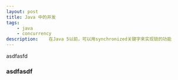 ```yaml
---
layout: post
title: Java 中的并发
tags:
    - java
    - concurrency
description: 	在Java 5以前，可以用synchronized关键字来实现锁的功能
---
```




asdfasfd


### asdfasdf